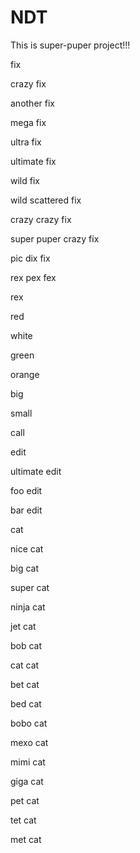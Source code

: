 # NDT

This is super-puper project!!!

fix

crazy fix

another fix

mega fix

ultra fix

ultimate fix

wild fix

wild scattered fix

crazy crazy fix

super puper crazy fix

pic dix fix

rex pex fex

rex

red

white

green

orange

big

small

call

edit

ultimate edit

foo edit

bar edit

cat

nice cat

big cat

super cat

ninja cat

jet cat

bob cat

cat cat

bet cat

bed cat

bobo cat

mexo cat

mimi cat

giga cat

pet cat

tet cat

met cat